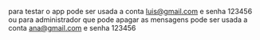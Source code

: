 para testar o app pode ser usada a conta luis@gmail.com e senha 123456 ou para administrador que pode apagar as mensagens pode ser usada a conta ana@gmail.com e senha 123456
